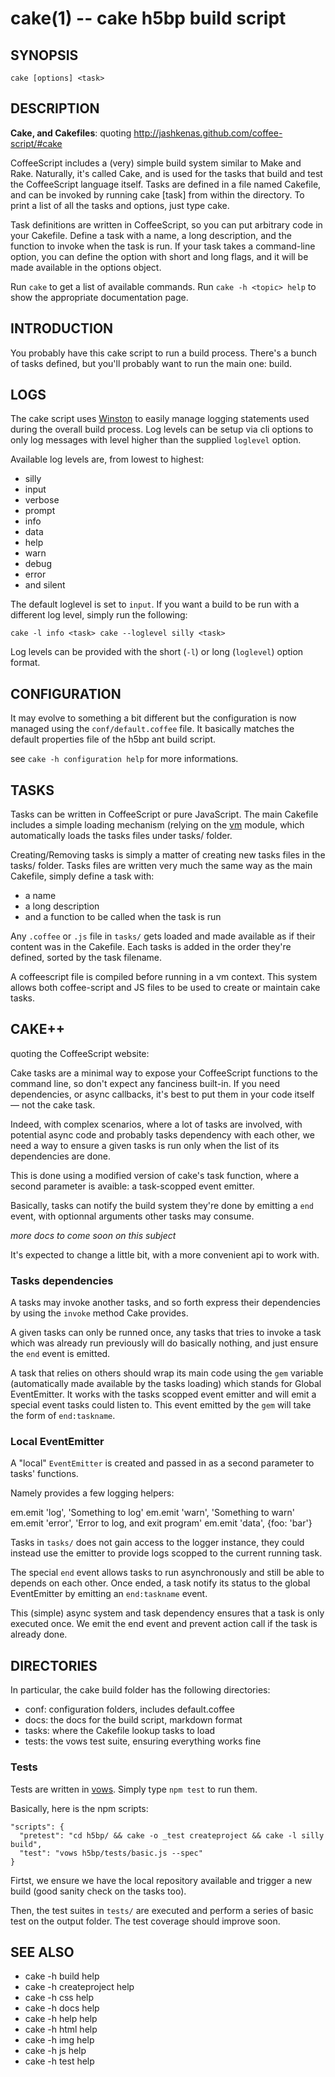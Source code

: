 cake(1) -- cake h5bp build script
=================================

## SYNOPSIS

    cake [options] <task>

## DESCRIPTION

**Cake, and Cakefiles**: quoting
http://jashkenas.github.com/coffee-script/#cake

CoffeeScript includes a (very) simple build system similar to Make and
Rake. Naturally, it's called Cake, and is used for the tasks that build
and test the CoffeeScript language itself. Tasks are defined in a file
named Cakefile, and can be invoked by running cake [task] from within
the directory. To print a list of all the tasks and options, just type
cake.

Task definitions are written in CoffeeScript, so you can put arbitrary
code in your Cakefile. Define a task with a name, a long description,
and the function to invoke when the task is run. If your task takes a
command-line option, you can define the option with short and long
flags, and it will be made available in the options object.

Run `cake` to get a list of available commands. Run `cake -h <topic>
help` to show the appropriate documentation page.

## INTRODUCTION

You probably have this cake script to run a build process. There's a
bunch of tasks defined, but you'll probably want to run the main one:
build.

## LOGS

The cake script uses [Winston](https://github.com/indexzero/winston) to
easily manage logging statements used during the overall build process.
Log levels can be setup via cli options to only log messages with level
higher than the supplied `loglevel` option.

Available log levels are, from lowest to highest:

* silly
* input
* verbose
* prompt
* info
* data
* help
* warn
* debug
* error
* and silent

The default loglevel is set to `input`. If you want a build to be run
with a different log level, simply run the following:

    cake -l info <task> cake --loglevel silly <task>

Log levels can be provided with the short (`-l`) or long (`loglevel`)
option format.

## CONFIGURATION

It may evolve to something a bit different but the configuration is now
managed using the `conf/default.coffee` file. It basically matches the
default properties file of the h5bp ant build script.

see `cake -h configuration help` for more informations.

## TASKS

Tasks can be written in CoffeeScript or pure JavaScript. The main
Cakefile includes a simple loading mechanism (relying on the
[vm](http://nodejs.org/docs/v0.5.10/api/vm.html) module, which
automatically loads the tasks files under tasks/ folder.

Creating/Removing tasks is simply a matter of creating new tasks files
in the tasks/ folder. Tasks files are written very much the same way as
the main Cakefile, simply define a task with:

* a name
* a long description
* and a function to be called when the task is run

Any `.coffee` or `.js` file in `tasks/` gets loaded and made available
as if their content was in the Cakefile. Each tasks is added in the
order they're defined, sorted by the task filename.

A coffeescript file is compiled before running in a vm context. This
system allows both coffee-script and JS files to be used to create or
maintain cake tasks.

## CAKE++

quoting the CoffeeScript website:

Cake tasks are a minimal way to expose your CoffeeScript functions to
the command line, so don't expect any fanciness built-in. If you need
dependencies, or async callbacks, it's best to put them in your code
itself — not the cake task.

Indeed, with complex scenarios, where a lot of tasks are involved, with
potential async code and probably tasks dependency with each other, we
need a way to ensure a given tasks is run only when the list of its
dependencies are done.

This is done using a modified version of cake's task function, where a
second parameter is avaible: a task-scopped event emitter.

Basically, tasks can notify the build system they're done by emitting a
`end` event, with optionnal arguments other tasks may consume.

*more docs to come soon on this subject*

It's expected to change a little bit, with a more convenient api to work
with.

### Tasks dependencies

A tasks may invoke another tasks, and so forth express their
dependencies by using the `invoke` method Cake provides.

A given tasks can only be runned once, any tasks that tries to invoke a
task which was already run previously will do basically nothing, and
just ensure the `end` event is emitted.

A task that relies on others should wrap its main code using the `gem`
variable (automatically made available by the tasks loading) which
stands for Global EventEmitter. It works with the tasks scopped event
emitter and will emit a special event tasks could listen to. This event
emitted by the `gem` will take the form of `end:taskname`.

### Local EventEmitter

A "local" `EventEmitter` is created and passed in as a second parameter
to tasks' functions.

Namely provides a few logging helpers:

em.emit 'log', 'Something to log' em.emit 'warn', 'Something to warn'
em.emit 'error', 'Error to log, and exit program' em.emit 'data', {foo:
'bar'}

Tasks in `tasks/` does not gain access to the logger instance, they
could instead use the emitter to provide logs scopped to the current
running task.

The special `end` event allows tasks to run asynchronously and still be
able to depends on each other. Once ended, a task notify its status to
the global EventEmitter by emitting an `end:taskname` event.

This (simple) async system and task dependency ensures that a task is
only executed once. We emit the end event and prevent action call if the
task is already done.

## DIRECTORIES

In particular, the cake build folder has the following directories:

* conf: configuration folders, includes default.coffee
* docs: the docs for the build script, markdown format
* tasks: where the Cakefile lookup tasks to load
* tests: the vows test suite, ensuring everything works fine

### Tests

Tests are written in [vows](http://vowsjs.org/). Simply type `npm test`
to run them.

Basically, here is the npm scripts:

    "scripts": {
      "pretest": "cd h5bp/ && cake -o _test createproject && cake -l silly build",
      "test": "vows h5bp/tests/basic.js --spec"
    }

Firtst, we ensure we have the local repository available and trigger a
new build (good sanity check on the tasks too).

Then, the test suites in `tests/` are executed and perform a series of
basic test on the output folder. The test coverage should improve soon.

## SEE ALSO

* cake -h build help
* cake -h createproject help
* cake -h css help
* cake -h docs help
* cake -h help help
* cake -h html help
* cake -h img help
* cake -h js help
* cake -h test help
